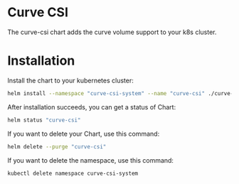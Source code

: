 # Curve CSI

The curve-csi chart adds the curve volume support to your k8s cluster.

# Installation

Install the chart to your kubernetes cluster:

```bash
helm install --namespace "curve-csi-system" --name "curve-csi" ./curve-csi
```

After installation succeeds, you can get a status of Chart:

```bash
helm status "curve-csi"
```

If you want to delete your Chart, use this command:

```bash
helm delete --purge "curve-csi"
```

If you want to delete the namespace, use this command:

```bash
kubectl delete namespace curve-csi-system
```
